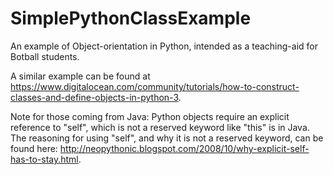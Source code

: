 # SimplePythonClassExample
An example of Object-orientation in Python, intended as a teaching-aid for Botball students.

A similar example can be found at https://www.digitalocean.com/community/tutorials/how-to-construct-classes-and-define-objects-in-python-3.

Note for those coming from Java: Python objects require an explicit reference to "self", which is not a reserved keyword like "this" is in Java. The reasoning for using "self", and why it is not a reserved keyword, can be found here:
http://neopythonic.blogspot.com/2008/10/why-explicit-self-has-to-stay.html.
